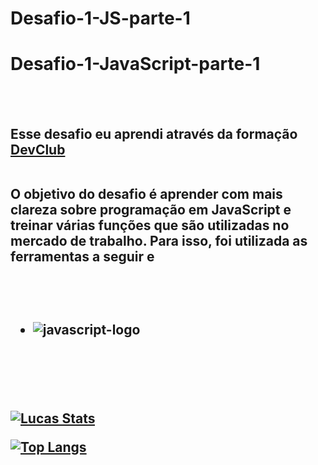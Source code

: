 # Desafio-1-JS-parte-1
<h1>Desafio-1-JavaScript-parte-1</h1>
<br>
<br>
<h2>Esse desafio eu aprendi através da formação <a href = "https://rodolfomori.com.br/devclub" target = "_blank">DevClub</a>
  <br>
  <br>
<p> O objetivo do desafio é aprender com mais clareza sobre programação em JavaScript e treinar várias funções que são utilizadas no mercado de trabalho. Para isso, foi utilizada as ferramentas a seguir e</p>
<br>
<br>
  
 -  <img src = "https://img.shields.io/badge/JavaScript-F7DF1E?style=for-the-badge&logo=javascript&logoColor=black" alt = "javascript-logo">
<br>
<br>
  <br>
  
  [![Lucas Stats](https://github-readme-stats.vercel.app/api?username=lucasoliveiraDEV22)](https://github.com/anuraghazra/github-readme-stats)

  
  [![Top Langs](https://github-readme-stats.vercel.app/api/top-langs/?username=lucasoliveiraDEV22)](https://github.com/anuraghazra/github-readme-stats)
